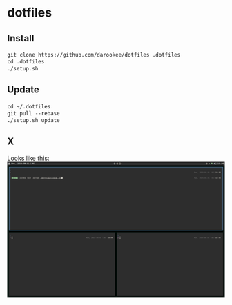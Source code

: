 dotfiles
========

Install
-------

```
git clone https://github.com/darookee/dotfiles .dotfiles
cd .dotfiles
./setup.sh
```

Update
------

```
cd ~/.dotfiles
git pull --rebase
./setup.sh update
```

X
--

Looks like this:
![screenshot](crystal.png)
